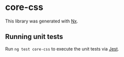 # core-css

This library was generated with [Nx](https://nx.dev).

## Running unit tests

Run `ng test core-css` to execute the unit tests via [Jest](https://jestjs.io).
